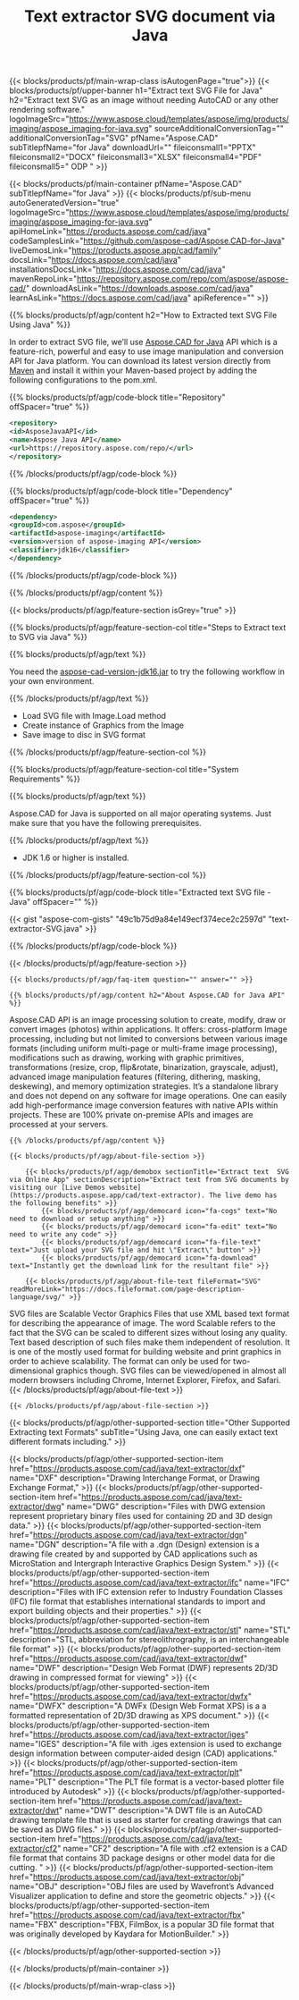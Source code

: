﻿---
title: Text extractor SVG document via Java 
weight: 3920
url: /java/text-extractor/svg 
description: Try our On-Premise document APIs to text extractor SVG file on .NET Framework, .NET Core, Windows Application, ASP.NET Web Application.
---

{{< blocks/products/pf/main-wrap-class isAutogenPage="true">}}
{{< blocks/products/pf/upper-banner h1="Extract text SVG File for Java" h2="Extract text SVG as an image without needing AutoCAD or any other rendering software." logoImageSrc="https://www.aspose.cloud/templates/aspose/img/products/imaging/aspose_imaging-for-java.svg" sourceAdditionalConversionTag="" additionalConversionTag="SVG" pfName="Aspose.CAD" subTitlepfName="for Java" downloadUrl="" fileiconsmall1="PPTX" fileiconsmall2="DOCX" fileiconsmall3="XLSX" fileiconsmall4="PDF" fileiconsmall5=" ODP " >}}

{{< blocks/products/pf/main-container pfName="Aspose.CAD" subTitlepfName="for Java" >}}
{{< blocks/products/pf/sub-menu autoGeneratedVersion="true" logoImageSrc="https://www.aspose.cloud/templates/aspose/img/products/imaging/aspose_imaging-for-java.svg" apiHomeLink="https://products.aspose.com/cad/java" codeSamplesLink="https://github.com/aspose-cad/Aspose.CAD-for-Java" liveDemosLink="https://products.aspose.app/cad/family" docsLink="https://docs.aspose.com/cad/java" installationsDocsLink="https://docs.aspose.com/cad/java" mavenRepoLink="https://repository.aspose.com/repo/com/aspose/aspose-cad/" downloadAsLink="https://downloads.aspose.com/cad/java" learnAsLink="https://docs.aspose.com/cad/java" apiReference="" >}}

{{% blocks/products/pf/agp/content h2="How to Extracted text SVG File Using Java" %}}

In order to extract SVG file, we’ll use
[Aspose.CAD for Java](https://products.aspose.com/cad/java) 
API which is a feature-rich, powerful and easy to use image manipulation and conversion API for Java platform. You can download its latest version directly from
[Maven](https://repository.aspose.com/webapp/#/artifacts/browse/tree/General/repo/com/aspose/aspose-cad) 
and install it within your Maven-based project by adding the following configurations to the pom.xml.

{{% blocks/products/pf/agp/code-block title="Repository" offSpacer="true" %}}

```xml
<repository>
<id>AsposeJavaAPI</id>
<name>Aspose Java API</name>
<url>https://repository.aspose.com/repo/</url>
</repository>
```

{{% /blocks/products/pf/agp/code-block %}}

{{% blocks/products/pf/agp/code-block title="Dependency" offSpacer="true" %}}

```xml
<dependency>
<groupId>com.aspose</groupId>
<artifactId>aspose-imaging</artifactId>
<version>version of aspose-imaging API</version>
<classifier>jdk16</classifier>
</dependency>
```

{{% /blocks/products/pf/agp/code-block %}}

{{% /blocks/products/pf/agp/content %}}

{{< blocks/products/pf/agp/feature-section isGrey="true" >}}

{{% blocks/products/pf/agp/feature-section-col title="Steps to Extract text to SVG via Java" %}}

{{% blocks/products/pf/agp/text %}}

You need the
 [aspose-cad-version-jdk16.jar](https://downloads.aspose.com/cad/java) 
 to try the following workflow in your own environment.

{{% /blocks/products/pf/agp/text %}}

+  Load SVG file with Image.Load method
+  Create instance of Graphics from the Image
+  Save image to disc in SVG format

{{% /blocks/products/pf/agp/feature-section-col %}}

{{% blocks/products/pf/agp/feature-section-col title="System Requirements" %}}

{{% blocks/products/pf/agp/text %}}

Aspose.CAD for Java is supported on all major operating systems. Just make sure that you have the following prerequisites.

{{% /blocks/products/pf/agp/text %}}

- JDK 1.6 or higher is installed.

{{% /blocks/products/pf/agp/feature-section-col %}}

{{% blocks/products/pf/agp/code-block title="Extracted text SVG file - Java" offSpacer="" %}}

{{< gist "aspose-com-gists" "49c1b75d9a84e149ecf374ece2c2597d" "text-extractor-SVG.java" >}}

{{% /blocks/products/pf/agp/code-block %}}

{{< /blocks/products/pf/agp/feature-section >}}

    {{< blocks/products/pf/agp/faq-item question="" answer="" >}}
 

<!-- aboutfile Starts -->

    {{% blocks/products/pf/agp/content h2="About Aspose.CAD for Java API" %}}


Aspose.CAD API is an image processing solution to create, modify, draw or convert images (photos) within applications. It offers: cross-platform Image processing, including but not limited to conversions between various image formats (including uniform multi-page or multi-frame image processing), modifications such as drawing, working with graphic primitives, transformations (resize, crop, flip&rotate, binarization, grayscale, adjust), advanced image manipulation features (filtering, dithering, masking, deskewing), and memory optimization strategies. It’s a standalone library and does not depend on any software for image operations. One can easily add high-performance image conversion features with native APIs within projects. These are 100% private on-premise APIs and images are processed at your servers.


    {{% /blocks/products/pf/agp/content %}}

    {{< blocks/products/pf/agp/about-file-section >}}

        {{< blocks/products/pf/agp/demobox sectionTitle="Extract text  SVG via Online App" sectionDescription="Extract text from SVG documents by visiting our [Live Demos website](https://products.aspose.app/cad/text-extractor). The live demo has the following benefits" >}}
            {{< blocks/products/pf/agp/democard icon="fa-cogs" text="No need to download or setup anything" >}}
            {{< blocks/products/pf/agp/democard icon="fa-edit" text="No need to write any code" >}}
            {{< blocks/products/pf/agp/democard icon="fa-file-text" text="Just upload your SVG file and hit \"Extract\" button" >}}
            {{< blocks/products/pf/agp/democard icon="fa-download" text="Instantly get the download link for the resultant file" >}}

        {{< blocks/products/pf/agp/about-file-text fileFormat="SVG" readMoreLink="https://docs.fileformat.com/page-description-language/svg/" >}}
SVG files are Scalable Vector Graphics Files that use XML based text format for describing the appearance of image. The word Scalable refers to the fact that the SVG can be scaled to different sizes without losing any quality. Text based description of such files make them independent of resolution. It is one of the mostly used format for building website and print graphics in order to achieve scalability. The format can only be used for two-dimensional graphics though. SVG files can be viewed/opened in almost all modern browsers including Chrome, Internet Explorer, Firefox, and Safari.
        {{< /blocks/products/pf/agp/about-file-text >}}

    {{< /blocks/products/pf/agp/about-file-section >}}

<!-- aboutfile Ends -->

{{< blocks/products/pf/agp/other-supported-section title="Other Supported Extracting text Formats" subTitle="Using Java, one can easily extact text different formats including." >}}

{{< blocks/products/pf/agp/other-supported-section-item href="https://products.aspose.com/cad/java/text-extractor/dxf" name="DXF" description="Drawing Interchange Format, or Drawing Exchange Format," >}}
{{< blocks/products/pf/agp/other-supported-section-item href="https://products.aspose.com/cad/java/text-extractor/dwg" name="DWG" description="Files with DWG extension represent proprietary binary files used for containing 2D and 3D design data." >}}
{{< blocks/products/pf/agp/other-supported-section-item href="https://products.aspose.com/cad/java/text-extractor/dgn" name="DGN" description="A file with a .dgn (Design) extension is a drawing file created by and supported by CAD applications such as MicroStation and Intergraph Interactive Graphics Design System." >}}
{{< blocks/products/pf/agp/other-supported-section-item href="https://products.aspose.com/cad/java/text-extractor/ifc" name="IFC" description="Files with IFC extension refer to Industry Foundation Classes (IFC) file format that establishes international standards to import and export building objects and their properties." >}}
{{< blocks/products/pf/agp/other-supported-section-item href="https://products.aspose.com/cad/java/text-extractor/stl" name="STL" description="STL, abbreviation for stereolithrography, is an interchangeable file format" >}}
{{< blocks/products/pf/agp/other-supported-section-item href="https://products.aspose.com/cad/java/text-extractor/dwf" name="DWF" description="Design Web Format (DWF) represents 2D/3D drawing in compressed format for viewing" >}}
{{< blocks/products/pf/agp/other-supported-section-item href="https://products.aspose.com/cad/java/text-extractor/dwfx" name="DWFX" description="A DWFx (Design Web Format XPS) is a a formatted representation of 2D/3D drawing as XPS document." >}}
{{< blocks/products/pf/agp/other-supported-section-item href="https://products.aspose.com/cad/java/text-extractor/iges" name="IGES" description="A file with .iges extension is used to exchange design information between computer-aided design (CAD) applications." >}}
{{< blocks/products/pf/agp/other-supported-section-item href="https://products.aspose.com/cad/java/text-extractor/plt" name="PLT" description="The PLT file format is a vector-based plotter file introduced by Autodesk" >}}
{{< blocks/products/pf/agp/other-supported-section-item href="https://products.aspose.com/cad/java/text-extractor/dwt" name="DWT" description="A DWT file is an AutoCAD drawing template file that is used as starter for creating drawings that can be saved as DWG files." >}}
{{< blocks/products/pf/agp/other-supported-section-item href="https://products.aspose.com/cad/java/text-extractor/cf2" name="CF2" description="A file with .cf2 extension is a CAD file format that contains 3D package designs or other model data for die cutting. " >}}
{{< blocks/products/pf/agp/other-supported-section-item href="https://products.aspose.com/cad/java/text-extractor/obj" name="OBJ" description="OBJ files are used by Wavefront’s Advanced Visualizer application to define and store the geometric objects." >}}
{{< blocks/products/pf/agp/other-supported-section-item href="https://products.aspose.com/cad/java/text-extractor/fbx" name="FBX" description="FBX, FilmBox, is a popular 3D file format that was originally developed by Kaydara for MotionBuilder." >}}

{{< /blocks/products/pf/agp/other-supported-section >}}

{{< /blocks/products/pf/main-container >}}
    
{{< /blocks/products/pf/main-wrap-class >}}
